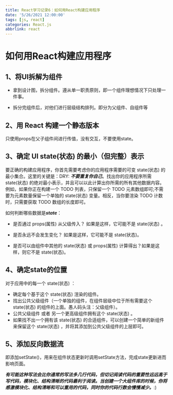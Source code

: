 ```yaml
---
title: React学习记录6：如何用React构建应用程序
date: '5/26/2021 12:00:00'
tags: [js, react]
categories: React.js
abbrlink: react
---
```


# 如何用React构建应用程序

## 1、将UI拆解为组件

- 拿到设计图，拆分组件。遵从单一职责原则，即一个组件理想情况下只处理一件事。

- 拆分完组件后，对他们进行层级结构排列。即分为父组件、自组件等

  

## 2、用 React 构建一个静态版本

只使用props在父子组件间进行传值，没有交互，不要使用state。

## 3、确定 UI state(状态) 的最小（但完整）表示

要正确的构建应用程序，你首先需要考虑你的应用程序需要的可变 state(状态) 的最小集合。这里的关键是：DRY: ***不要重复你自己***。找出你的应用程序所需 state(状态) 的绝对最小表示，并且可以以此计算出你所需的所有其他数据内容。例如，如果你正在构建一个 TODO 列表，只保留一个 TODO 元素数组即可;不需要为元素数量保留一个单独的 state(状态) 变量。相反，当你要渲染 TODO 计数时，只需要获取 TODO 数组的长度即可。

如何判断哪些数据是***state***：

- 是否通过 props(属性) 从父级传入？ 如果是这样，它可能不是 state(状态) 。

- 是否永远不会发生变化？ 如果是这样，它可能不是 state(状态)。

- 是否可以由组件中其他的 state(状态) 或 props(属性) 计算得出？如果是这样，则它不是 state(状态)。

## 4、确定state的位置

对于应用中的每一个 state(状态) ：

- 确定每个基于这个 state(状态) 渲染的组件。
- 找出公共父级组件（一个单独的组件，在组件层级中位于所有需要这个 state(状态) 的组件的上面。愚人码头注：父级组件）。
- 公共父级组件 或者 另一个更高级组件拥有这个 state(状态) 。
- 如果找不出一个拥有该 state(状态) 的合适组件，可以创建一个简单的新组件来保留这个 state(状态) ，并将其添加到公共父级组件的上层即可。

## 5、添加反向数据流

即添加setState()，用来在组件状态更新时调用setState方法，完成state更新进而影响页面。



***有可能这种写法会比你通常的写法多几行代码，但切记阅读代码的重要性远远高于写代码，模块化、结构清晰的代码最利于阅读。当创建一个大组件库的时候，你将感激模块化、结构清晰和可以重用的代码，同时你的代码行数会慢慢减少。***:)
